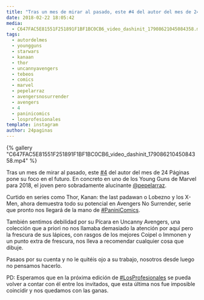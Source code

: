 ```yaml
---
title: "Tras un mes de mirar al pasado, este #4 del autor del mes de 24 Páginas pone su foco en el futuro"
date: 2018-02-22 18:05:42
media: 
  - C647FAC5E81551F251891F1BF1BC0CB6_video_dashinit_17908621045084358.mp4
tags: 
  - autordelmes
  - youngguns
  - starwars
  - kanaan
  - thor
  - uncannyavengers
  - tebeos
  - comics
  - marvel
  - pepelarraz
  - avengersnosurrender
  - avengers
  - 4
  - paninicomics
  - losprofesionales
template: instagram
author: 24paginas
---
```


{% gallery "C647FAC5E81551F251891F1BF1BC0CB6_video_dashinit_17908621045084358.mp4" %}

Tras un mes de mirar al pasado, este [#4](/tags/4) del autor del mes de 24 Páginas pone su foco en el futuro. En concreto en uno de los Young Guns de Marvel para 2018, el joven pero sobradamente alucinante [@pepelarraz](https://instagram.com/pepelarraz).

Curtido en series como Thor, Kanan: the last padawan o Lobezno y los X-Men, ahora demuestra todo su potencial en Avengers No Surrender, serie que pronto nos llegará de la mano de [#PaniniComics](/tags/paninicomics).

También sentimos debilidad por su Pícara en Uncanny Avengers, una colección que a priori no nos llamaba demasiado la atención por aquí pero la frescura de sus lápices, con rasgos de los mejores Coipel o Immonen y un punto extra de frescura, nos lleva a recomendar cualquier cosa que dibuje.

Pasaos por su cuenta y no le quitéis ojo a su trabajo, nosotros desde luego no pensamos hacerlo.

PD: Esperamos que en la próxima edición de [#LosProfesionales](/tags/losprofesionales) se pueda volver a contar con él entre los invitados, que esta última nos fue imposible coincidir y nos quedamos con las ganas.

